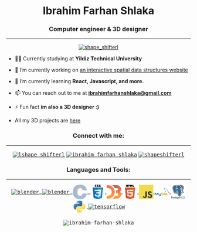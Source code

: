 <h1 align="center">Ibrahim Farhan Shlaka</h1>
<h3 align="center">Computer engineer & 3D designer</h3>

---
<p align="center"> <a href="https://www.instagram.com/shapeshifterl/" target="blank"><img src="https://img.shields.io/twitter/follow/shape_shifterl?logo=twitter&style=for-the-badge" alt="shape_shifterl" /></a> </p>

- 👨‍🎓 Currently studying at **Yildiz Technical University**
 
- 🔭 I’m currently working on [an interactive spatial data structures website](https://spatialdatastructures.netlify.app/)

- 🌱 I’m currently learning **React, Javascript, and more.**

- 📫 You can reach out to me at **ibrahimfarhanshlaka@gmail.com**

- ⚡ Fun fact **im also a 3D designer :)**
  
- All my 3D projects are [here](https://www.cgtrader.com/engigraph)

<h3 align="center">Connect with me:</h3>

---

<p align="center">
<a href="https://twitter.com/lshape_shifterl" target="blank">
<kbd><img align="center" src="https://raw.githubusercontent.com/rahuldkjain/github-profile-readme-generator/master/src/images/icons/Social/twitter.svg" alt="lshape_shifterl" height="30" width="40" /></kbd></a>
<a href="https://www.linkedin.com/in/ibrahim-farhan-shlaka-528b291b4/" target="blank">
<kbd><img align="center" src="https://raw.githubusercontent.com/rahuldkjain/github-profile-readme-generator/master/src/images/icons/Social/linked-in-alt.svg" alt="ibrahim farhan shlaka" height="30" width="40" /></kbd></a>
<a href="https://instagram.com/shapeshifterl" target="blank">
<kbd><img align="center" src="https://raw.githubusercontent.com/rahuldkjain/github-profile-readme-generator/master/src/images/icons/Social/instagram.svg" alt="shapeshifterl" height="30" width="40" /></kbd></a>
</p>


<h3 align="center">Languages and Tools:</h3>

---

<p align="center"> <a href="https://www.blender.org/" target="_blank" rel="noreferrer"> 
<kbd> <img align="center" src="https://download.blender.org/branding/community/blender_community_badge_white.svg" alt="blender" width="40" height="40"/> </kbd> </a> <a href="https://www.cprogramming.com/" target="_blank" rel="noreferrer">
<kbd> <img align="center" src="https://www.vectorlogo.zone/logos/reactjs/reactjs-icon.svg" alt="blender" width="40" height="40"/> </kbd> </a> <a href="https://www.cprogramming.com/" target="_blank" rel="noreferrer">
<kbd> <img align="center" src="https://raw.githubusercontent.com/devicons/devicon/master/icons/c/c-original.svg" alt="c" width="40" height="40"/> </kbd> </a> <a href="https://www.w3schools.com/css/" target="_blank" rel="noreferrer"> 
<kbd><img align="center" src="https://raw.githubusercontent.com/devicons/devicon/master/icons/css3/css3-original-wordmark.svg" alt="css3" width="40" height="40"/></kbd> </a> <a href="https://d3js.org/" target="_blank" rel="noreferrer"> 
<kbd><img align="center" src="https://raw.githubusercontent.com/devicons/devicon/master/icons/d3js/d3js-original.svg" alt="d3js" width="40" height="40"/></kbd> </a> <a href="https://www.w3.org/html/" target="_blank" rel="noreferrer"> 
<kbd><img align="center" src="https://raw.githubusercontent.com/devicons/devicon/master/icons/html5/html5-original-wordmark.svg" alt="html5" width="40" height="40"/></kbd> </a> <a href="https://developer.mozilla.org/en-US/docs/Web/JavaScript" target="_blank" rel="noreferrer"> 
<kbd><img align="center" src="https://raw.githubusercontent.com/devicons/devicon/master/icons/javascript/javascript-original.svg" alt="javascript" width="40" height="40"/></kbd> </a> <a href="https://www.mysql.com/" target="_blank" rel="noreferrer"> 
<kbd><img align="center" src="https://raw.githubusercontent.com/devicons/devicon/master/icons/mysql/mysql-original-wordmark.svg" alt="mysql" width="40" height="40"/></kbd> </a> <a href="https://www.postgresql.org" target="_blank" rel="noreferrer"> 
<kbd><img align="center" src="https://raw.githubusercontent.com/devicons/devicon/master/icons/postgresql/postgresql-original-wordmark.svg" alt="postgresql" width="40" height="40"/> </kbd></a> <a href="https://www.python.org" target="_blank" rel="noreferrer"> 
<kbd><img align="center" src="https://raw.githubusercontent.com/devicons/devicon/master/icons/python/python-original.svg" alt="python" width="40" height="40"/></kbd> </a> <a href="https://pytorch.org/" target="_blank" rel="noreferrer"> 
<kbd><img align="center" src="https://www.vectorlogo.zone/logos/tensorflow/tensorflow-icon.svg" alt="tensorflow" width="40" height="40"/></kbd> </a> </p>

<p align="center"> <kbd> <img align="center" src="https://github-readme-stats.vercel.app/api/top-langs?username=ibrahim-farhan-shlaka&show_icons=true&locale=en&layout=compact" alt="ibrahim-farhan-shlaka"/> </kbd> </p>
